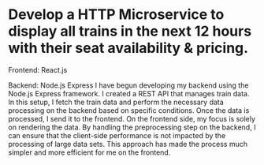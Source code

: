 # Develop a HTTP Microservice to display all trains in the next 12 hours with their seat availability & pricing.


Frontend: React.js

Backend: Node.js Express
I have begun developing my backend using the Node.js Express framework. I created a REST API that manages train data. In this setup, I fetch the train data and perform the necessary data processing on the backend based on specific conditions. Once the data is processed, I send it to the frontend. On the frontend side, my focus is solely on rendering the data. By handling the preprocessing step on the backend, I can ensure that the client-side performance is not impacted by the processing of large data sets. This approach has made the process much simpler and more efficient for me on the frontend.
